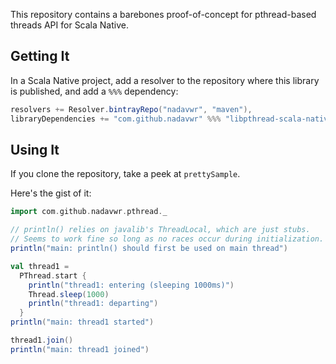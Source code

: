 This repository contains a barebones proof-of-concept for pthread-based
threads API for Scala Native.

## Getting It

In a Scala Native project, add a resolver to the repository where
this library is published, and add a `%%%` dependency:

```scala
resolvers += Resolver.bintrayRepo("nadavwr", "maven"),
libraryDependencies += "com.github.nadavwr" %%% "libpthread-scala-native" % "0.1.0"
```


## Using It

If you clone the repository, take a peek at `prettySample`.

Here's the gist of it:

```scala
import com.github.nadavwr.pthread._

// println() relies on javalib's ThreadLocal, which are just stubs.
// Seems to work fine so long as no races occur during initialization.
println("main: println() should first be used on main thread")

val thread1 =
  PThread.start {
    println("thread1: entering (sleeping 1000ms)")
    Thread.sleep(1000)
    println("thread1: departing")
  }
println("main: thread1 started")

thread1.join()
println("main: thread1 joined")
```
